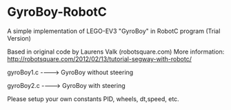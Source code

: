 # GyroBoy-RobotC

A simple implementation of LEGO-EV3 "GyroBoy" in RobotC program (Trial Version)

Based in original code by Laurens Valk (robotsquare.com)
More information: http://robotsquare.com/2012/02/13/tutorial-segway-with-robotc/

gyroBoy1.c ----> GyroBoy without steering

gyroBoy2.c ----> GyroBoy with steering

Please setup your own constants PID, wheels, dt,speed, etc. 

